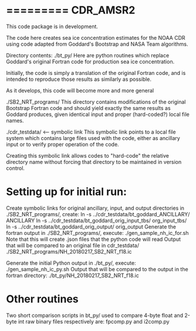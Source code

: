 =========
CDR_AMSR2
=========

This code package is in development.

The code here creates sea ice concentration estimates for the NOAA CDR using
code adapted from Goddard's Bootstrap and NASA Team algorithms.


Directory contents:
./bt_py/
  Here are python routines which replace Goddard's original Fortran code
  for production sea ice concentration.

  Initially, the code is simply a translation of the original Fortran code,
  and is intended to reproduce those results as similarly as possible.

  As it develops, this code will become more and more general

./SB2_NRT_programs/
  This directory contains modifications of the original Bootstrap Fortran code 
  and should yield exactly the same results as Goddard produces, given identical
  input and proper (hard-coded?) local file names. 

./cdr_testdata/  <-- symbolic link
  This symbolic link points to a local file system which contains large files
  used with the code, either as ancillary input or to verify proper operation
  of the code.

  Creating this symbolic link allows codes to "hard-code" the relative directory
  name without forcing that directory to be maintained in version control.


# Setting up for initial run:
  Create symbolic links for original ancillary, input, and output directories
    in ./SB2_NRT_programs/, create:
        ln -s ../cdr_testdata/bt_goddard_ANCILLARY/ ANCILLARY
        ln -s ../cdr_testdata/bt_goddard_orig_input_tbs/ org_input_tbs/
        ln -s ../cdr_testdata/bt_goddard_orig_output/ orig_output
  Generate the fortran output
    in ./SB2_NRT_programs/, execute:
        ./gen_sample_nh_ic_for.sh 
    Note that this will create .json files that the python code will read
    Output that will be compared to an original file in cdr_testdata/
        ./SB2_NRT_programs/NH_20180217_SB2_NRT_f18.ic 

  Generate the initial Python output
    in ./bt_py/, execute:
        ./gen_sample_nh_ic_py.sh
    Output that will be compared to the output in the fortran directory:
        ./bt_py/NH_20180217_SB2_NRT_f18.ic 

# Other routines

Two short comparison scripts in bt_py/ used to compare 4-byte float and
2-byte int raw binary files respectively are:  fpcomp.py and i2comp.py
